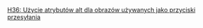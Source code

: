 [H36: Użycie atrybutów alt dla obrazów używanych jako przyciski przesyłania](https://www.w3.org/WAI/WCAG22/Techniques/html/H36)